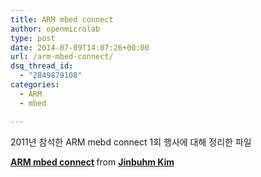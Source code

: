 ```yaml
---
title: ARM mbed connect
author: openmicrolab
type: post
date: 2014-07-09T14:07:26+00:00
url: /arm-mbed-connect/
dsq_thread_id:
  - "2849879108"
categories:
  - ARM
  - mbed

---
```

2011년 참석한 ARM mebd connect 1회 행사에 대해 정리한 파일



<div style="margin-bottom: 5px;">
  <strong> <a title="ARM mbed connect" href="https://www.slideshare.net/JinbuhmKim/arm-mbed-connect" target="_blank">ARM mbed connect</a> </strong> from <strong><a href="http://www.slideshare.net/JinbuhmKim" target="_blank">Jinbuhm Kim</a></strong>
</div>